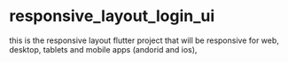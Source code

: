 # responsive_layout_login_ui
 this is the responsive layout flutter project that will be responsive for web, desktop, tablets and mobile apps (andorid and ios),
